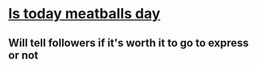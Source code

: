 # [Is today meatballs day](https://twitter.com/ismeatballs)

## Will tell followers if it's worth it to go to express or not